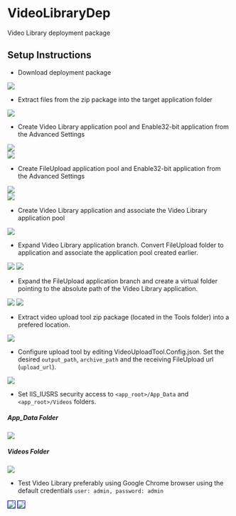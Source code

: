# VideoLibraryDep
Video Library deployment package

## Setup Instructions

- Download deployment package
<img src="https://github.com/izyte/GitAssets/blob/master/VideoLibrary/download_package.png" />

- Extract files from the zip package into the target application folder
<img src="https://github.com/izyte/GitAssets/blob/master/VideoLibrary/extract_files_to_app_folder_hl.png" />

- Create Video Library application pool and Enable32-bit application from the Advanced Settings
<div>
<img src="https://github.com/izyte/GitAssets/blob/master/VideoLibrary/create_videolib_pool.png" /><br/>
  <img src="https://github.com/izyte/GitAssets/blob/master/VideoLibrary/create_videolib_pool_Enable32-bit.png" />
  </div>


- Create FileUpload application pool and Enable32-bit application from the Advanced Settings
<div>
<img src="https://github.com/izyte/GitAssets/blob/master/VideoLibrary/create_fileupload_pool.png" /><br/>
  <img src="https://github.com/izyte/GitAssets/blob/master/VideoLibrary/create_fileupload_pool_Enable32-bit.png" />
  </div>


- Create Video Library application and associate the Video Library application pool
<img src="https://github.com/izyte/GitAssets/blob/master/VideoLibrary/create_videolib_app.png" />

- Expand Video Library application branch. Convert FileUpload folder to application and associate the application pool created earlier.
<div>
<img src="https://github.com/izyte/GitAssets/blob/master/VideoLibrary/convert_fileupload_folder_to_application.png" />
<img src="https://github.com/izyte/GitAssets/blob/master/VideoLibrary/convert_fileupload_folder_to_application_set_pool.png" />
</div>


- Expand the FileUpload application branch and create a virtual folder pointing to the absolute path of the Video Library application.
<div>
<img src="https://github.com/izyte/GitAssets/blob/master/VideoLibrary/create_library_virtual_folder.png" />
<img src="https://github.com/izyte/GitAssets/blob/master/VideoLibrary/create_library_virtual_folder_path.png" />
</div>

- Extract video upload tool zip package (located in the Tools folder) into a prefered location.
<img src="https://github.com/izyte/GitAssets/blob/master/VideoLibrary/extract_video_upload_tools.png" />


- Configure upload tool by editing VideoUploadTool.Config.json. Set the desired ```output_path```, ```archive_path``` and the receiving FileUpload url (```upload_url```).
<img src="https://github.com/izyte/GitAssets/blob/master/VideoLibrary/video_upload_tool_config.png" />

- Set IIS_IUSRS security access to ```<app_root>/App_Data``` and ```<app_root>/Videos``` folders.
<div>
  <h5>App_Data Folder</h5>
<img src="https://github.com/izyte/GitAssets/blob/master/VideoLibrary/security_app_data_folder.png" />
  <h5>Videos Folder</h5>
  <img src="https://github.com/izyte/GitAssets/blob/master/VideoLibrary/security_videos_folder.png" />
  <br/>
</div>

- Test Video Library preferably using Google Chrome browser using the default credentials ``` user: admin, password: admin ```
<div>
<img src="https://github.com/izyte/GitAssets/blob/master/VideoLibrary/test_run.png" style="border: solid 1px blue;"/>
  <img src="https://github.com/izyte/GitAssets/blob/master/VideoLibrary/test_run_default_credentials.png" style="border: solid 1px blue;"/>
  
  </div>
